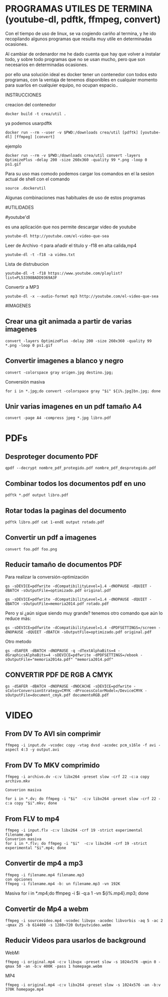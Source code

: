# PROGRAMAS UTILES DE TERMINA (youtube-dl, pdftk, ffmpeg, convert)

Con el tiempo de uso de linux, se va cogiendo cariño al termina, y he ido recopilando algunos programas que resulta muy utile en determinadas ocasiones.

Al cambiar de ordenardor me he dado cuenta que hay que volver a instalar todo, y sobre todo programas que no se usan mucho, pero que son necesarios en determinadas ocasiones.

por ello una solución ideal es docker tener un contenedor con todos esto programas, con la ventaja de tenemos disponibles en cualquier momento para suarlos en cualquier equipo, no ocupan espacio..

INSTRUCCIONES

creacion del contenedor

    docker build -t crea/util .

ya podemos usarpdftk

    docker run --rm --user -v $PWD:/downloads crea/util [pdftk] [youtube-dl] [ffmpeg] [convert]

ejemplo

    docker run --rm -v $PWD:/downloads crea/util convert -layers OptimizePlus -delay 200 -size 260x360 -quality 99 *.png -loop 0 ps1.gif


Para su uso mas comodo podemos cargar los comandos en el la sesion actual de shell con el comando

    source .dockerutil

Algunas combinaciones mas habituales de uso de estos programas

#UTILIDADES

#youtube'dl

es una aplicación que nos permite descargar video de youtube

    youtube-dl http://youtube.com/el-video-que-sea

Leer de Archivo -t para añadir el titulo y -f18 en alta calida,mp4

    youtube-dl -t -f18 -a video.txt

Lista de distrubucion

    youtube-dl -t -f18 https://www.youtube.com/playlist?list=PL53398BADD9369A3F

Convertir a MP3

    youtube-dl -x --audio-format mp3 http://youtube.com/el-video-que-sea

#IMAGENES

## Crear una git animada a partir de varias imagenes

    convert -layers OptimizePlus -delay 200 -size 260x360 -quality 99 *.png -loop 0 ps1.gif

## Convertir imagenes a blanco y negro

    convert -colorspace gray origen.jpg destino.jpg;

Conversión masiva

    for i in *.jpg;do convert -colorspace gray "$i" ${i%.jpg}bn.jpg; done

## Unir varias imagenes en un pdf tamaño A4

    convert -page A4 -compress jpeg *.jpg libro.pdf    


# PDFs

## Desproteger documento PDF

    qpdf --decrypt nombre_pdf_protegido.pdf nombre_pdf_desprotegido.pdf

## Combinar todos los documentos pdf en uno

    pdftk *.pdf output libro.pdf

## Rotar todas la paginas del documento

    pdftk libro.pdf cat 1-endE output rotado.pdf

## Convertir un pdf a imagenes

    convert foo.pdf foo.png    

## Reducir tamaño de documentos PDF

Para realizar la conversión-optimización

    gs -sDEVICE=pdfwrite -dCompatibilityLevel=1.4 -dNOPAUSE -dQUIET -dBATCH -sOutputFile=optimizado.pdf original.pdf

    gs -sDEVICE=pdfwrite -dCompatibilityLevel=1.4 -dNOPAUSE -dQUIET -dBATCH -sOutputFile=memoria2014.pdf rotado.pdf

Pero y si ¿aún sigue siendo muy grande? tenemos otro comando que aún lo reduce más:

    gs -sDEVICE=pdfwrite -dCompatibilityLevel=1.4 -dPDFSETTINGS=/screen -dNOPAUSE -dQUIET -dBATCH -sOutputFile=optimizado.pdf original.pdf

Otro metodo

    gs -dSAFER -dBATCH -dNOPAUSE -q -dTextAlphaBits=4 -dGraphicsAlphaBits=4 -sDEVICE=pdfwrite -dPDFSETTINGS=/ebook -sOutputFile="memoria2014a.pdf" "memoria2014.pdf"    

## CONVERTIR PDF DE RGB A CMYK

    gs -dSAFER -dBATCH -dNOPAUSE -dNOCACHE -sDEVICE=pdfwrite -sColorConversionStrategy=CMYK -dProcessColorModel=/DeviceCMYK -sOutputFile=document_cmyk.pdf documentoRGB.pdf

# VIDEO

## From DV To AVI  sin comprimir

    ffmpeg -i input.dv -vcodec copy -vtag dvsd -acodec pcm_s16le -f avi -aspect 4:3 -y output.avi

## From DV To MKV comprimido

    ffmpeg -i archivo.dv -c:v libx264 -preset slow -crf 22 -c:a copy archivo.mkv 
    
    Converion masiva
    
    for i in *.dv; do ffmpeg -i "$i"  -c:v libx264 -preset slow -crf 22 -c:a copy "$i".mkv; done
## From FLV to mp4

    ffmpeg -i input.flv -c:v libx264 -crf 19 -strict experimental filename.mp4
    Converion masiva
    for i in *.flv; do ffmpeg -i "$i"  -c:v libx264 -crf 19 -strict experimental "$i".mp4; done

## Convertir de mp4 a mp3

    ffmpeg -i filename.mp4 filename.mp3
    con opciones
    ffmpeg -i filename.mp4 -b: un filename.mp3 -vn 192K
Masiva
for i in *.mp4;do ffmpeg -i $i -q:a 1 -vn ${i%.mp4}.mp3; done

## Convertir de Mp4 a webm
    ffmpeg -i sourcevideo.mp4 -vcodec libvpx -acodec libvorbis -aq 5 -ac 2 -qmax 25 -b 614400 -s 1280×720 Outputvideo.webm 

## Reducir Videos para usarlos de background
 
WebM:

    ffmpeg -i original.mp4 -c:v libvpx -preset slow -s 1024x576 -qmin 0 -qmax 50 -an -b:v 400K -pass 1 homepage.webm

MP4

    ffmpeg -i original.mp4 -c:v libx264 -preset slow -s 1024x576 -an -b:v 370K homepage.mp4
